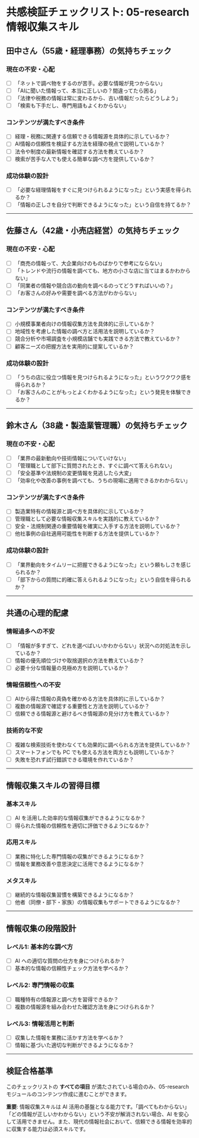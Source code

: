 # 共感検証チェックリスト: 05-research 情報収集スキル

## 田中さん（55歳・経理事務）の気持ちチェック

### 現在の不安・心配
- [ ] 「ネットで調べ物をするのが苦手。必要な情報が見つからない」
- [ ] 「AIに聞いた情報って、本当に正しいの？間違ってたら困る」
- [ ] 「法律や税務の情報は常に変わるから、古い情報だったらどうしよう」
- [ ] 「検索も下手だし、専門用語もよくわからない」

### コンテンツが満たすべき条件
- [ ] 経理・税務に関連する信頼できる情報源を具体的に示しているか？
- [ ] AI情報の信頼性を検証する方法を経理の視点で説明しているか？
- [ ] 法令や制度の最新情報を確認する方法を教えているか？
- [ ] 検索が苦手な人でも使える簡単な調べ方を提供しているか？

### 成功体験の設計
- [ ] 「必要な経理情報をすぐに見つけられるようになった」という実感を得られるか？
- [ ] 「情報の正しさを自分で判断できるようになった」という自信を持てるか？

---

## 佐藤さん（42歳・小売店経営）の気持ちチェック

### 現在の不安・心配
- [ ] 「商売の情報って、大企業向けのものばかりで参考にならない」
- [ ] 「トレンドや流行の情報を調べても、地方の小さな店に当てはまるかわからない」
- [ ] 「同業者の情報や競合店の動向を調べるのってどうすればいいの？」
- [ ] 「お客さんの好みや需要を調べる方法がわからない」

### コンテンツが満たすべき条件
- [ ] 小規模事業者向けの情報収集方法を具体的に示しているか？
- [ ] 地域性を考慮した情報の調べ方と活用法を説明しているか？
- [ ] 競合分析や市場調査を小規模店舗でも実践できる方法で教えているか？
- [ ] 顧客ニーズの把握方法を実用的に提案しているか？

### 成功体験の設計
- [ ] 「うちの店に役立つ情報を見つけられるようになった」というワクワク感を得られるか？
- [ ] 「お客さんのことがもっとよくわかるようになった」という発見を体験できるか？

---

## 鈴木さん（38歳・製造業管理職）の気持ちチェック

### 現在の不安・心配
- [ ] 「業界の最新動向や技術情報についていけない」
- [ ] 「管理職として部下に質問されたとき、すぐに調べて答えられない」
- [ ] 「安全基準や法規制の変更情報を見逃したら大変」
- [ ] 「効率化や改善の事例を調べても、うちの現場に適用できるかわからない」

### コンテンツが満たすべき条件
- [ ] 製造業特有の情報源と調べ方を具体的に示しているか？
- [ ] 管理職として必要な情報収集スキルを実践的に教えているか？
- [ ] 安全・法規制関連の重要情報を確実に入手する方法を説明しているか？
- [ ] 他社事例の自社適用可能性を判断する方法を提供しているか？

### 成功体験の設計
- [ ] 「業界動向をタイムリーに把握できるようになった」という頼もしさを感じられるか？
- [ ] 「部下からの質問に的確に答えられるようになった」という自信を得られるか？

---

## 共通の心理的配慮

### 情報過多への不安
- [ ] 「情報が多すぎて、どれを選べばいいかわからない」状況への対処法を示しているか？
- [ ] 情報の優先順位づけや取捨選択の方法を教えているか？
- [ ] 必要十分な情報量の見極め方を説明しているか？

### 情報信頼性への不安
- [ ] AIから得た情報の真偽を確かめる方法を具体的に示しているか？
- [ ] 複数の情報源で確認する重要性と方法を説明しているか？
- [ ] 信頼できる情報源と避けるべき情報源の見分け方を教えているか？

### 技術的な不安
- [ ] 複雑な検索技術を使わなくても効果的に調べられる方法を提供しているか？
- [ ] スマートフォンでも PC でも使える方法を両方とも説明しているか？
- [ ] 失敗を恐れず試行錯誤できる環境を作れているか？

---

## 情報収集スキルの習得目標

### 基本スキル
- [ ] AI を活用した効率的な情報収集ができるようになるか？
- [ ] 得られた情報の信頼性を適切に評価できるようになるか？

### 応用スキル  
- [ ] 業務に特化した専門情報の収集ができるようになるか？
- [ ] 情報を業務改善や意思決定に活用できるようになるか？

### メタスキル
- [ ] 継続的な情報収集習慣を構築できるようになるか？
- [ ] 他者（同僚・部下・家族）の情報収集もサポートできるようになるか？

---

## 情報収集の段階設計

### レベル1: 基本的な調べ方
- [ ] AI への適切な質問の仕方を身につけられるか？
- [ ] 基本的な情報の信頼性チェック方法を学べるか？

### レベル2: 専門情報の収集
- [ ] 職種特有の情報源と調べ方を習得できるか？
- [ ] 複数の情報源を組み合わせた確認方法を身につけられるか？

### レベル3: 情報活用と判断
- [ ] 収集した情報を業務に活かす方法を学べるか？
- [ ] 情報に基づいた適切な判断ができるようになるか？

---

## 検証合格基準

このチェックリストの **すべての項目** が満たされている場合のみ、05-researchモジュールのコンテンツ作成に進むことができます。

**重要**: 情報収集スキルは AI 活用の基盤となる能力です。「調べてもわからない」「どの情報が正しいかわからない」という不安が解消されない場合、AI を安心して活用できません。また、現代の情報社会において、信頼できる情報を効率的に収集する能力は必須スキルです。